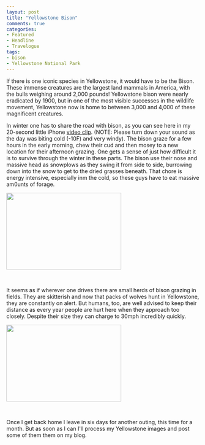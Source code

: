```yaml
---
layout: post
title: "Yellowstone Bison"
comments: true
categories:
- Featured
- Headline
- Travelogue
tags:
- bison
- Yellowstone National Park
---
```

If there is one iconic species in Yellowstone, it would have to be the Bison. These immense creatures are the largest land mammals in America, with the bulls weighing around 2,000 pounds! Yellowstone bison were nearly eradicated by 1900, but in one of the most visible successes in the wildlife movement, Yellowstone now is home to between 3,000 and 4,000 of these magnificent creatures.

In winter one has to share the road with bison, as you can see here in my 20-second little iPhone <a href="http://youtu.be/MsbIXWhA3Xc">video clip</a>. (NOTE: Please turn down your sound as the day was biting cold (-10F) and very windy). The bison graze for a few hours in the early morning, chew their cud and then mosey to a new location for their afternoon grazing. One gets a sense of just how difficult it is to survive through the winter in these parts. The bison use their nose and massive head as snowplows as they swing it from side to side, burrowing down into the snow to get to the dried grasses beneath. That chore is energy intensive, especially inm the cold, so these guys have to eat massive am0unts of forage.

<a href="http://blog.lesterpickerphoto.com/wp-content/uploads/2013/01/DSC_5329.jpg"><img class="size-medium wp-image-2544" title="DSC_5329" src="http://blog.lesterpickerphoto.com/wp-content/uploads/2013/01/DSC_5329-300x200.jpg" alt="" width="300" height="200"></a>

 

It seems as if wherever one drives there are small herds of bison grazing in fields. They are skitterish and now that packs of wolves hunt in Yellowstone, they are constantly on alert. But humans, too, are well advised to keep their distance as every year people are hurt here when they approach too closely. Despite their size they can charge to 30mph incredibly quickly.

<a href="http://blog.lesterpickerphoto.com/wp-content/uploads/2013/01/DSC_5358.jpg"><img class="alignnone size-medium wp-image-2545" title="DSC_5358" src="http://blog.lesterpickerphoto.com/wp-content/uploads/2013/01/DSC_5358-300x200.jpg" alt="" width="300" height="200"></a>

 

Once I get back home I leave in six days for another outing, this time for a month. But as soon as I can I'll process my Yellowstone images and post some of them them on my blog.

 